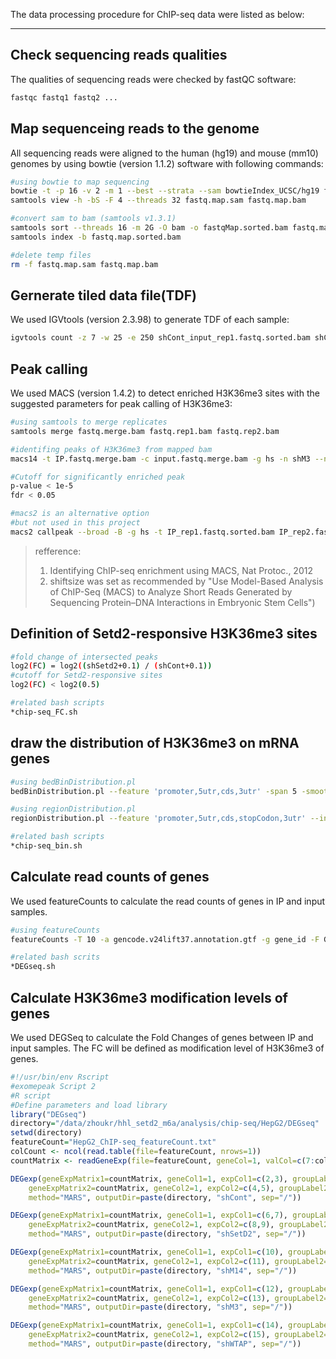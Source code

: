 The data processing procedure for ChIP-seq data were listed as below:

---
## Check sequencing reads qualities ##
The qualities of sequencing reads were checked by fastQC software:
```bash
fastqc fastq1 fastq2 ...

```

## Map sequenceing reads to the genome ##
All sequencing reads were aligned to the human (hg19) and mouse (mm10) genomes by using bowtie (version 1.1.2) software with following commands:

```bash
#using bowtie to map sequencing
bowtie -t -p 16 -v 2 -m 1 --best --strata --sam bowtieIndex_UCSC/hg19 fastq.map.sam
samtools view -h -bS -F 4 --threads 32 fastq.map.sam fastq.map.bam

#convert sam to bam (samtools v1.3.1)
samtools sort --threads 16 -m 2G -O bam -o fastqMap.sorted.bam fastq.map.bam
samtools index -b fastq.map.sorted.bam

#delete temp files
rm -f fastq.map.sam fastq.map.bam
```

## Gernerate tiled data file(TDF) ##
We used IGVtools (version 2.3.98) to generate TDF of each sample:
```bash
igvtools count -z 7 -w 25 -e 250 shCont_input_rep1.fastq.sorted.bam shCont_input_rep1.cov.tdf hg19.chrom.sizes > /dev/null 2>&1

```

## Peak calling ##
We used MACS (version 1.4.2) to detect enriched H3K36me3 sites with the suggested parameters for peak calling of H3K36me3:
```bash
#using samtools to merge replicates
samtools merge fastq.merge.bam fastq.rep1.bam fastq.rep2.bam

#identifing peaks of H3K36me3 from mapped bam
macs14 -t IP.fastq.merge.bam -c input.fastq.merge.bam -g hs -n shM3 --nomodel --shiftsize 147 -B -S --call-subpeaks > macs14.log 2>&1 &

#Cutoff for significantly enriched peak
p-value < 1e-5 
fdr < 0.05

#macs2 is an alternative option 
#but not used in this project
macs2 callpeak --broad -B -g hs -t IP_rep1.fastq.sorted.bam IP_rep2.fastq.rep2.bam -c input_rep1.fastq.sorted.bam input_rep2.fastq.sorted.bam  -n shCont_macs2 > shCont.macs2.log 2>&1 &

```

> refference:
> 1. Identifying ChIP-seq enrichment using MACS, Nat Protoc., 2012
> 2. shiftsize was set as recommended by "Use Model-Based Analysis of ChIP-Seq (MACS) to Analyze Short Reads Generated by Sequencing Protein–DNA Interactions in Embryonic Stem Cells")


## Definition of Setd2-responsive H3K36me3 sites ##
```bash
#fold change of intersected peaks
log2(FC) = log2((shSetd2+0.1) / (shCont+0.1))
#cutoff for Setd2-responsive sites
log2(FC) < log2(0.5)

#related bash scripts
*chip-seq_FC.sh

```

## draw the distribution of H3K36me3 on mRNA genes ##
```bash
#using bedBinDistribution.pl
bedBinDistribution.pl --feature 'promoter,5utr,cds,3utr' -span 5 -smooth move -t count --input H3K36me3_macs_peaks.bed6 -bed6 gencode.v24lift37.annotation.mRNA.longest.exon+promoter.bed6 -o H3K36me3_macs_peaks.bin 

#using regionDistribution.pl
regionDistribution.pl --feature 'promoter,5utr,cds,stopCodon,3utr' --input H3K36me3_macs_peaks.bed6 -bed6 gencode.v24lift37.annotation.mRNA.longest.exon+promoter.bed6 -o H3K36me3_macs_peaks.region

#related bash scripts
*chip-seq_bin.sh

```

## Calculate read counts of genes ##
We used featureCounts to calculate the read counts of genes in IP and input samples.
```bash
#using featureCounts
featureCounts -T 10 -a gencode.v24lift37.annotation.gtf -g gene_id -F GTF -t gene -M -o counts.txt bam1 bam2...

#related bash scrits
*DEGseq.sh

```

## Calculate H3K36me3 modification levels of genes ##
We used DEGSeq to calculate the Fold Changes of genes between IP and input samples. The FC will be defined as modification level of H3K36me3 of genes.
```R
#!/usr/bin/env Rscript
#exomepeak Script 2
#R script
#Define parameters and load library
library("DEGseq")
directory="/data/zhoukr/hhl_setd2_m6a/analysis/chip-seq/HepG2/DEGseq"
setwd(directory)
featureCount="HepG2_ChIP-seq_featureCount.txt"
colCount <- ncol(read.table(file=featureCount, nrows=1))
countMatrix <- readGeneExp(file=featureCount, geneCol=1, valCol=c(7:colCount))

DEGexp(geneExpMatrix1=countMatrix, geneCol1=1, expCol1=c(2,3), groupLabel1="ip",
    geneExpMatrix2=countMatrix, geneCol2=1, expCol2=c(4,5), groupLabel2="input",
    method="MARS", outputDir=paste(directory, "shCont", sep="/"))

DEGexp(geneExpMatrix1=countMatrix, geneCol1=1, expCol1=c(6,7), groupLabel1="ip",
    geneExpMatrix2=countMatrix, geneCol2=1, expCol2=c(8,9), groupLabel2="input",
    method="MARS", outputDir=paste(directory, "shSetD2", sep="/"))

DEGexp(geneExpMatrix1=countMatrix, geneCol1=1, expCol1=c(10), groupLabel1="ip",
    geneExpMatrix2=countMatrix, geneCol2=1, expCol2=c(11), groupLabel2="input",
    method="MARS", outputDir=paste(directory, "shM14", sep="/"))

DEGexp(geneExpMatrix1=countMatrix, geneCol1=1, expCol1=c(12), groupLabel1="ip",
    geneExpMatrix2=countMatrix, geneCol2=1, expCol2=c(13), groupLabel2="input",
    method="MARS", outputDir=paste(directory, "shM3", sep="/"))

DEGexp(geneExpMatrix1=countMatrix, geneCol1=1, expCol1=c(14), groupLabel1="ip",
    geneExpMatrix2=countMatrix, geneCol2=1, expCol2=c(15), groupLabel2="input",
    method="MARS", outputDir=paste(directory, "shWTAP", sep="/"))
    
```

